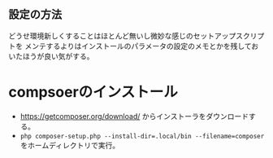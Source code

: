 設定の方法
----------------------
どうせ環境新しくすることはほとんど無いし微妙な感じのセットアップスクリプトを
メンテするよりはインストールのパラメータの設定のメモとかを残しておいたほうが良い気がする。

# compsoerのインストール
* https://getcomposer.org/download/ からインストーラをダウンロードする。
* `php composer-setup.php --install-dir=.local/bin --filename=composer` をホームディレクトリで実行。
